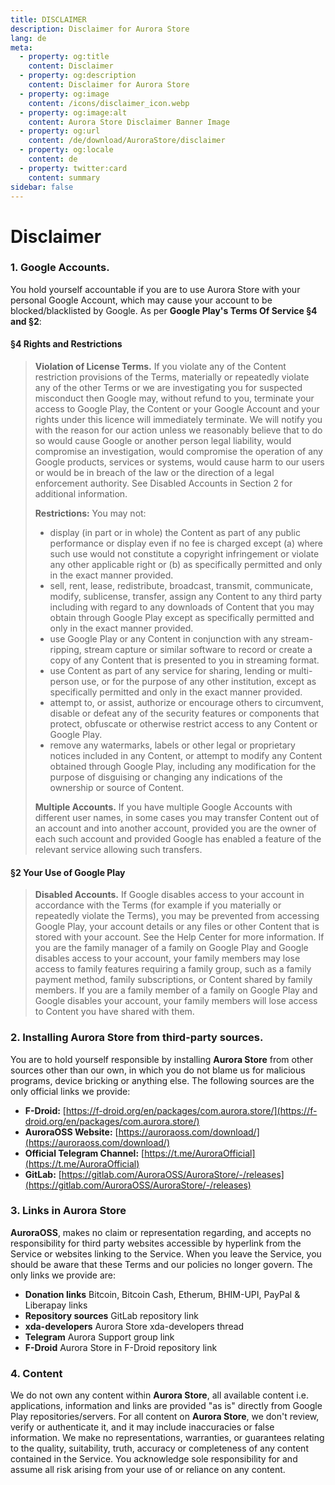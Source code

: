 ```yaml
---
title: DISCLAIMER
description: Disclaimer for Aurora Store
lang: de
meta:
  - property: og:title
    content: Disclaimer
  - property: og:description
    content: Disclaimer for Aurora Store
  - property: og:image
    content: /icons/disclaimer_icon.webp
  - property: og:image:alt
    content: Aurora Store Disclaimer Banner Image
  - property: og:url
    content: /de/download/AuroraStore/disclaimer
  - property: og:locale
    content: de
  - property: twitter:card
    content: summary
sidebar: false
---
```


# Disclaimer

### 1. Google Accounts. 
 
You hold yourself accountable if you are to use Aurora Store with your personal Google Account, which may cause your account to be blocked/blacklisted by Google. As per **Google Play's Terms Of Service §4 and §2**: 
 
#### §4 Rights and Restrictions 
 
 > **Violation of License Terms.** If you violate any of the Content restriction provisions of the Terms, materially or repeatedly violate any of the other Terms or we are investigating you for suspected misconduct then Google may, without refund to you, terminate your access to Google Play, the Content or your Google Account and your rights under this licence will immediately terminate. We will notify you with the reason for our action unless we reasonably believe that to do so would cause Google or another person legal liability, would compromise an investigation, would compromise the operation of any Google products, services or systems, would cause harm to our users or would be in breach of the law or the direction of a legal enforcement authority. See Disabled Accounts in Section 2 for additional information. 
 > 
 > **Restrictions:** You may not: 
 > 
 > - display (in part or in whole) the Content as part of any public performance or display even if no fee is charged except (a) where such use would not constitute a copyright infringement or violate any other applicable right or (b) as specifically permitted and only in the exact manner provided. 
 > - sell, rent, lease, redistribute, broadcast, transmit, communicate, modify, sublicense, transfer, assign any Content to any third party including with regard to any downloads of Content that you may obtain through Google Play except as specifically permitted and only in the exact manner provided. 
 > - use Google Play or any Content in conjunction with any stream-ripping, stream capture or similar software to record or create a copy of any Content that is presented to you in streaming format. 
 > - use Content as part of any service for sharing, lending or multi-person use, or for the purpose of any other institution, except as specifically permitted and only in the exact manner provided. 
 > - attempt to, or assist, authorize or encourage others to circumvent, disable or defeat any of the security features or components that protect, obfuscate or otherwise restrict access to any Content or Google Play. 
 > - remove any watermarks, labels or other legal or proprietary notices included in any Content, or attempt to modify any Content obtained through Google Play, including any modification for the purpose of disguising or changing any indications of the ownership or source of Content. 
 > 
 > **Multiple Accounts.** If you have multiple Google Accounts with different user names, in some cases you may transfer Content out of an account and into another account, provided you are the owner of each such account and provided Google has enabled a feature of the relevant service allowing such transfers.
 
 #### §2 Your Use of Google Play 
 > **Disabled Accounts.** If Google disables access to your account in accordance with the Terms (for example if you materially or repeatedly violate the Terms), you may be prevented from accessing Google Play, your account details or any files or other Content that is stored with your account. See the Help Center for more information. If you are the family manager of a family on Google Play and Google disables access to your account, your family members may lose access to family features requiring a family group, such as a family payment method, family subscriptions, or Content shared by family members. If you are a family member of a family on Google Play and Google disables your account, your family members will lose access to Content you have shared with them. 
 
### 2. Installing **Aurora Store** from third-party sources. 
 
You are to hold yourself responsible by installing **Aurora Store** from other sources other than our own, in which you do not blame us for malicious programs, device bricking or anything else. The following sources are the only official links we provide: 
- **F-Droid:** [https://f-droid.org/en/packages/com.aurora.store/](https://f-droid.org/en/packages/com.aurora.store/)
- **AuroraOSS Website:** [https://auroraoss.com/download/](https://auroraoss.com/download/)
- **Official Telegram Channel:** [https://t.me/AuroraOfficial](https://t.me/AuroraOfficial)
- **GitLab:** [https://gitlab.com/AuroraOSS/AuroraStore/-/releases](https://gitlab.com/AuroraOSS/AuroraStore/-/releases)
 
### 3. Links in Aurora Store
 
**AuroraOSS**, makes no claim or representation regarding, and accepts no responsibility for third party websites accessible by hyperlink from the Service or websites linking to the Service. When you leave the Service, you should be aware that these Terms and our policies no longer govern. The only links we provide are: 

- **Donation links** Bitcoin, Bitcoin Cash, Etherum, BHIM-UPI, PayPal & Liberapay links 
- **Repository sources** GitLab repository link 
- **xda-developers** Aurora Store xda-developers thread 
- **Telegram** Aurora Support group link 
- **F-Droid** Aurora Store in F-Droid repository link 

### 4. Content

We do not own any content within **Aurora Store**, all available content i.e. applications, information and links are provided "as is" directly from Google Play repositories/servers. For all content on **Aurora Store**, we don't review, verify or authenticate it, and it may include inaccuracies or false information. We make no representations, warranties, or guarantees relating to the quality, suitability, truth, accuracy or completeness of any content contained in the Service. You acknowledge sole responsibility for and assume all risk arising from your use of or reliance on any content.


